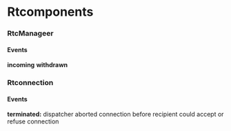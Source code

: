 Rtcomponents
============



### RtcManageer

#### Events

__incoming__
__withdrawn__


### Rtconnection

#### Events

__terminated:__ dispatcher aborted connection before recipient could accept or refuse connection 






